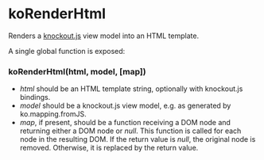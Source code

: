 # koRenderHtml

Renders a [knockout.js](http://knockoutjs.com) view model into an HTML template.

A single global function is exposed:

### koRenderHtml(html, model, [map])

* *html* should be an HTML template string, optionally with knockout.js
  bindings.
* *model* should be a knockout.js view model, e.g. as generated by
  ko.mapping.fromJS.
* *map*, if present, should be a function receiving a DOM node and returning
  either a DOM node or *null*. This function is called for each node in the
  resulting DOM. If the return value is *null*, the original node is removed.
  Otherwise, it is replaced by the return value.
